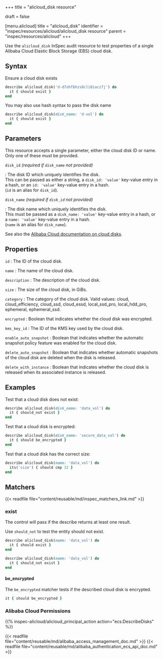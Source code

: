 +++
title = "alicloud_disk resource"

draft = false


[menu.alicloud]
title = "alicloud_disk"
identifier = "inspec/resources/alicloud/alicloud_disk resource"
parent = "inspec/resources/alicloud"
+++

Use the `alicloud_disk` InSpec audit resource to test properties of a single Alibaba Cloud Elastic Block Storage (EBS) cloud disk.

## Syntax

Ensure a cloud disk exists

```ruby
describe alicloud_disk('d-d7ohfbhzs8cli0iacz7j') do
  it { should exist }
end
```

You may also use hash syntax to pass the disk name

```ruby
describe alicloud_disk(disk_name: 'd-vol') do
  it { should exist }
end
```

## Parameters

This resource accepts a single parameter, either the cloud disk ID or name. Only one of these must be provided.

`disk_id` _(required if `disk_name` not provided)_

: The disk ID which uniquely identifies the disk.  
  This can be passed as either a string, a `disk_id: 'value'` key-value entry in a hash, or an `id: 'value'` key-value entry in a hash.  
  (`id` is an alias for `disk_id`).

`disk_name` _(required if `disk_id` not provided)_

: The disk name which uniquely identifies the disk.  
  This must be passed as a `disk_name: 'value'` key-value entry in a hash, or a `name: 'value'` key-value entry in a hash.  
  (`name` is an alias for `disk_name`).

See also the [Alibaba Cloud documentation on cloud disks](https://www.alibabacloud.com/help/doc-detail/25383.htm).

## Properties

`id`
: The ID of the cloud disk.

`name`
: The name of the cloud disk.

`description`
: The description of the cloud disk.

`size`
: The size of the cloud disk, in GiBs.

`category`
: The category of the cloud disk. Valid values: cloud, cloud_efficiency, cloud_ssd, cloud_essd, local_ssd_pro, local_hdd_pro, ephemeral, ephemeral_ssd.

`encrypted`
: Boolean that indicates whether the cloud disk was encrypted.

`kms_key_id`
: The ID of the KMS key used by the cloud disk.

`enable_auto_snapshot`
: Boolean that indicates whether the automatic snapshot policy feature was enabled for the cloud disk.

`delete_auto_snapshot`
: Boolean that indicates whether automatic snapshots of the cloud disk are deleted when the disk is released.

`delete_with_instance`
: Boolean that indicates whether the cloud disk is released when its associated instance is released.

## Examples

Test that a cloud disk does not exist:

```ruby
describe alicloud_disk(disk_name: 'data_vol') do
  it { should_not exist }
end
```

Test that a cloud disk is encrypted:

```ruby
describe alicloud_disk(disk_name: 'secure_data_vol') do
  it { should be_encrypted }
end
```

Test that a cloud disk has the correct size:

```ruby
describe alicloud_disk(name: 'data_vol') do
  its('size') { should cmp 32 }
end
```

## Matchers

{{< readfile file="content/reusable/md/inspec_matchers_link.md" >}}

### exist

The control will pass if the describe returns at least one result.

Use `should_not` to test the entity should not exist.

```ruby
describe alicloud_disk(name: 'data_vol') do
  it { should exist }
end
```

```ruby
describe alicloud_disk(name: 'data_vol') do
  it { should_not exist }
end
```

#### be_encrypted

The `be_encrypted` matcher tests if the described cloud disk is encrypted.

```ruby
it { should be_encrypted }
```

### Alibaba Cloud Permissions

{{% inspec-alicloud/alicloud_principal_action action="ecs:DescribeDisks" %}}

{{< readfile file="content/reusable/md/alibaba_access_management_doc.md" >}}
{{< readfile file="content/reusable/md/alibaba_authentication_ecs_api_doc.md" >}}
